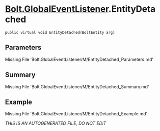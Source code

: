 # [Bolt.GlobalEventListener](Types/Bolt.GlobalEventListener.md).EntityDetached
`public virtual void EntityDetached(BoltEntity arg)`
## Parameters
Missing File 'Bolt.GlobalEventListener/M/EntityDetached_Parameters.md'
## Summary
Missing File 'Bolt.GlobalEventListener/M/EntityDetached_Summary.md'
## Example
Missing File 'Bolt.GlobalEventListener/M/EntityDetached_Example.md'

*THIS IS AN AUTOGENERATED FILE, DO NOT EDIT*
